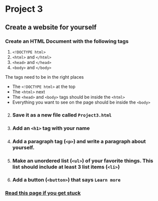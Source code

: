 # Project 3
## Create a website for yourself

### Create an HTML Document with the following tags

1. `<!DOCTYPE html>`
1. `<html>` and `</html>`
1. `<head>` and `</head>`
1. `<body>` and `</body>`

The tags need to be in the right places
- The `<!DOCTYPE html>` at the top
- The `<html>` next
- The `<head>` and `<body>` tags should be inside the `<html>`
- Everything you want to see on the page should be inside the `<body>`

2. ### Save it as a new file called `Project3.html`
3. ### Add an `<h1>` tag with your name
4. ### Add a paragraph tag (`<p>`) and write a paragraph about yourself.
5. ### Make an unordered list (`<ul>`) of your favorite things. This list should include at least 3 list items (`<li>`)
6. ### Add a button (`<button>`) that says `Learn more`

### [Read this page if you get stuck](https://www.w3schools.com/html/html_elements.asp)
